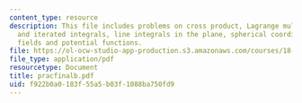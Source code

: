 ```yaml
---
content_type: resource
description: This file includes problems on cross product, Lagrange multipliers, double
  and iterated integrals, line integrals in the plane, spherical coordinates, conservative
  fields and potential functions.
file: https://ol-ocw-studio-app-production.s3.amazonaws.com/courses/18-02-multivariable-calculus-spring-2006/f922b0a0183f55a5b03f1088ba750fd9_pracfinalb.pdf
file_type: application/pdf
resourcetype: Document
title: pracfinalb.pdf
uid: f922b0a0-183f-55a5-b03f-1088ba750fd9
---
```

